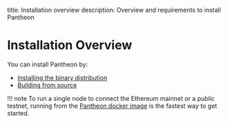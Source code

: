 title: Installation overview
description: Overview and requirements to install Pantheon
<!--- END of page meta data -->

# Installation Overview

You can install Pantheon by:

* [Installing the binary distribution](Install-Binaries.md) 
* [Building from source](Build-From-Source.md) 

!!! note 
    To run a single node to connect the Ethereum mainnet or a public testnet, running from the [Pantheon docker image](../Getting-Started/Run-Docker-Image.md) is the fastest way to get started.


